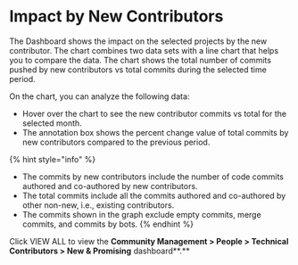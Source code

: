 # Impact by New Contributors

The Dashboard shows the impact on the selected projects by the new contributor. The chart combines two data sets with a line chart that helps you to compare the data. The chart shows the total number of commits pushed by new contributors vs total commits during the selected time period.

On the chart, you can analyze the following data:

* &#x20;Hover over the chart to see the new contributor commits vs total for the selected month.&#x20;
* The annotation box shows the percent change value of total commits by new contributors compared to the previous period.

{% hint style="info" %}


* The commits by new contributors include the number of code commits authored and co-authored by new contributors.
* The total commits include all the commits authored and co-authored by other non-new, i.e., existing contributors.
* The commits shown in the graph exclude empty commits, merge commits, and commits by bots.
{% endhint %}

Click VIEW ALL to view the **Community Management > People > Technical Contributors > New & Promising** dashboard**.**
